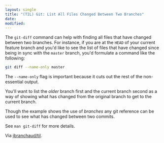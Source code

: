 ```yaml
---
layout: single
title: "(TIL) Git: List All Files Changed Between Two Branches"
date:
modified:
---
```


The `git-diff` command can help with finding all files that have changed
between two branches. For instance, if you are at the `HEAD` of your current
feature branch and you'd like to see the list of files that have changed
since being in sync with the `master` branch, you'd formulate a command like
the following:

```bash
git diff --name-only master
```

The `--name-only` flag is important because it cuts out the rest of the
non-essential output.

You'll want to list the _older_ branch first and the current branch second
as a way of showing what has changed from the original branch to get to the
current branch.

Though the example shows the use of _branches_ any git reference can be used
to see what has changed between two commits.

See `man git-diff` for more details.

Via [jbranchaud/til](https://github.com/jbranchaud/til).
